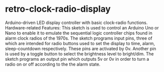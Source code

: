 # retro-clock-radio-display
Arduino-driven LED display controller with basic clock-radio functions.
Hardware-related Features: This sketch is used to control an Arduino Uno or Nano to enable it to emulate the sequential logic controller chips found in alarm clock radios of the 1970s. 
The sketch programs input pins, three of which are intended for radio buttons used to set the display to time, alarm, sleep-countdown respectively. These pins are activated by 0v. Another pin is used by a toggle button to select the brightness level to bright/dim.
The sketch programs an output pin which outputs 5v or 0v in order to turn a radio on or off according to the the alarm state.
